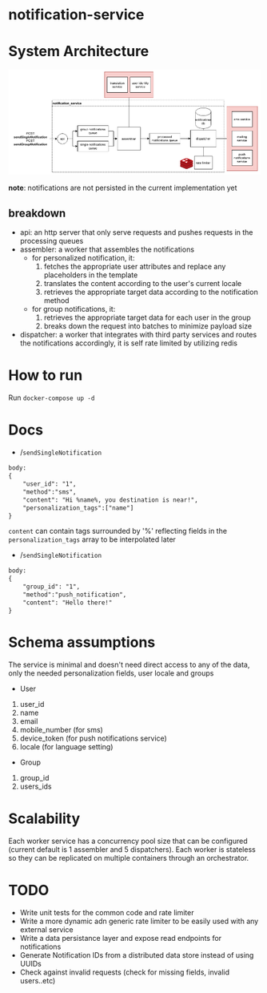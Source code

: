 # notification-service
# System Architecture
![plot](./architecture.png)

**note**: notifications are not persisted in the current implementation yet

## breakdown
- api: an http server that only serve requests and pushes requests in the processing queues
- assembler: a worker that assembles the notifications
  - for personalized notification, it:
    1. fetches the appropriate user attributes and replace any placeholders in the template
    2. translates the content according to the user's current locale
    3. retrieves the appropriate target data according to the notification method
  - for group notifications, it:
    1. retrieves the appropriate target data for each user in the group
    2. breaks down the request into batches to minimize payload size
- dispatcher: a worker that integrates with third party services and routes the notifications accordingly, it is self rate limited by utilizing redis

# How to run

Run `docker-compose up -d`

# Docs
- /`sendSingleNotification`
```
body:
{
    "user_id": "1",
    "method":"sms",
    "content": "Hi %name%, you destination is near!",
    "personalization_tags":["name"]
}
```
`content` can contain tags surrounded by '%' reflecting fields in the `personalization_tags` array to be interpolated later

- /`sendSingleNotification`
```
body:
{
    "group_id": "1",
    "method":"push_notification",
    "content": "Hello there!"
}
```

# Schema assumptions
The service is minimal and doesn't need direct access to any of the data, only the needed personalization fields, user locale and groups

- User
1. user_id
2. name
3. email
4. mobile_number (for sms)
5. device_token (for push notifications service)
6. locale (for language setting)

- Group
1. group_id
2. users_ids

# Scalability 
Each worker service has a concurrency pool size that can be configured (current default is 1 assembler and 5 dispatchers).
Each worker is stateless so they can be replicated on multiple containers through an orchestrator.

# TODO
- Write unit tests for the common code and rate limiter
- Write a more dynamic adn generic rate limiter to be easily used with any external service
- Write a data persistance layer and expose read endpoints for notifications
- Generate Notification IDs from a distributed data store instead of using UUIDs
- Check against invalid requests (check for missing fields, invalid users..etc)